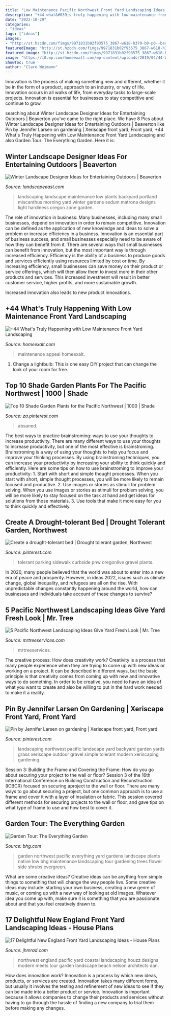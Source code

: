 ```yaml
---
title: "Low Maintenance Pacific Northwest Front Yard Landscaping Ideas : 5 Pacific Northwest Landscaping Ideas Give Yard Fresh Look"
description: "+44 what&#039;s truly happening with low maintenance front yard landscaping"
date: "2022-10-29"
categories:
- "ideas"
tags: ["ideas"]
images:
- "http://st.hzcdn.com/fimgs/9971831b02f93575_3867-w618-h370-b0-p0--beach-style-landscape.jpg"
featuredImage: "http://st.hzcdn.com/fimgs/9971831b02f93575_3867-w618-h370-b0-p0--beach-style-landscape.jpg"
featured_image: "http://st.hzcdn.com/fimgs/9971831b02f93575_3867-w618-h370-b0-p0--beach-style-landscape.jpg"
image: "https://i0.wp.com/homeexalt.com/wp-content/uploads/2019/04/44-Whats-Truly-Happening-with-Low-Maintenance-Front-Yard-Landscaping-Ideas-Curb-Appeal_00039.jpg?resize=646%2C646"
ShowToc: true
author: "Clare Weimann"
---
```



Innovation is the process of making something new and different, whether it be in the form of a product, approach to an industry, or way of life. Innovation occurs in all walks of life, from everyday tasks to large-scale projects. Innovation is essential for businesses to stay competitive and continue to grow.

	

		
searching about Winter Landscape Designer Ideas for Entertaining Outdoors | Beaverton you've came to the right place. We have 8 Pics about Winter Landscape Designer Ideas for Entertaining Outdoors | Beaverton like Pin by Jennifer Larsen on gardening | Xeriscape front yard, Front yard, +44 What&#039;s Truly Happening with Low Maintenance Front Yard Landscaping and also Garden Tour: The Everything Garden. Here it is:
		
    
## Winter Landscape Designer Ideas For Entertaining Outdoors | Beaverton

<img loading=lazy src="http://www.landscapeeast.com/wp-content/uploads/2011/12/Low-Maintenance-Landscaping_Sedum-Matrona-Rudbeckia-Miscanthus-Morning-Light.jpg" onerror="this.onerror=null;this.src='https://tse2.mm.bing.net/th?id=OIP.4meSS3LtFH3We0wXImseZAHaE6&amp;pid=15.1';" alt="Winter Landscape Designer Ideas for Entertaining Outdoors | Beaverton">

_Source: landscapeeast.com_

>landscaping landscape maintenance low plants backyard portland miscanthus morning yard winter gardens sedum matrona designs light hardiness oregon zone garden. 

	

The role of innovation in business:
Many businesses, including many small businesses, depend on innovation in order to remain competitive. Innovation can be defined as the application of new knowledge and ideas to solve a problem or increase efficiency in a business. Innovation is an essential part of business success, and small businesses especially need to be aware of how they can benefit from it.
There are several ways that small businesses can benefit from innovation, but the most important way is through increased efficiency. Efficiency is the ability of a business to produce goods and services efficiently using resources limited by cost or time. By increasing efficiency, small businesses can save money on their product or service offerings, which will then allow them to invest more in their other products and services. This increased investment will result in better customer service, higher profits, and more sustainable growth.

Increased innovation also leads to new product innovations.

    
## +44 What&#039;s Truly Happening With Low Maintenance Front Yard Landscaping

<img loading=lazy src="https://i0.wp.com/homeexalt.com/wp-content/uploads/2019/04/44-Whats-Truly-Happening-with-Low-Maintenance-Front-Yard-Landscaping-Ideas-Curb-Appeal_00039.jpg?resize=646%2C646" onerror="this.onerror=null;this.src='https://tse2.mm.bing.net/th?id=OIP.BWQTncB6FSDh1l3ynrdWugHaHa&amp;pid=15.1';" alt="+44 What&#039;s Truly Happening with Low Maintenance Front Yard Landscaping">

_Source: homeexalt.com_

>maintenance appeal homeexalt. 

	

1. Change a lightbulb: This is one easy DIY project that can change the look of your room for free.

    
## Top 10 Shade Garden Plants For The Pacific Northwest | 1000 | Shade

<img loading=lazy src="https://i.pinimg.com/originals/d3/89/f5/d389f5348ac66f499a4afc28374be81c.jpg" onerror="this.onerror=null;this.src='https://tse2.mm.bing.net/th?id=OIP.VnG1hgjAw9_svCpfh4pIrgHaHa&amp;pid=15.1';" alt="Top 10 Shade Garden Plants for the Pacific Northwest | 1000 | Shade">

_Source: za.pinterest.com_

>absaned. 

	

The best ways to practice brainstroming: ways to use your thoughts to increase productivity.
There are many different ways to use your thoughts to increase productivity, but one of the most effective is brainstroming. Brainstroming is a way of using your thoughts to help you focus and improve your thinking processes. By using brainstroming techniques, you can increase your productivity by increasing your ability to think quickly and efficiently. Here are some tips on how to use brainstroming to improve your productivity: 1. Start with short and simple thought processes. When you start with short, simple thought processes, you will be more likely to remain focused and productive. 2. Use images or stories as stimuli for problem solving. When you use images or stories as stimuli for problem solving, you will be more likely to stay focused on the task at hand and get ideas for solutions from those materials. 3. Use tools that make it more easy for you to think quickly and effectively.

    
## Create A Drought-tolerant Bed | Drought Tolerant Garden, Northwest

<img loading=lazy src="http://media.oregonlive.com/hg_impact/photo/kymparkingstripjpg-0156fbc4fb40f909.jpg" onerror="this.onerror=null;this.src='https://tse4.mm.bing.net/th?id=OIP.s5VjKl02kwbohPcOwvHjOQHaGU&amp;pid=15.1';" alt="Create a drought-tolerant bed | Drought tolerant garden, Northwest">

_Source: pinterest.com_

>tolerant parking sidewalk curbside pnw oregonlive gravel plants. 

	

In 2020, many people believed that the world was about to enter into a new era of peace and prosperity. However, in ideas 2022, issues such as climate change, global inequality, and refugees are all on the rise. With unpredictable changes constantly happening around the world, how can businesses and individuals take account of these changes to survive?

    
## 5 Pacific Northwest Landscaping Ideas Give Yard Fresh Look | Mr. Tree

<img loading=lazy src="https://mrtreeservices.com/wp-content/uploads/2020/04/mr-tree-5-pacific-northwest-landscaping-ideas-to-give-your-yard-a-fresh-look-300x200.jpg" onerror="this.onerror=null;this.src='https://tse2.mm.bing.net/th?id=OIP.5WJWuutxJ6JTQ07cdtDFiwAAAA&amp;pid=15.1';" alt="5 Pacific Northwest Landscaping Ideas Give Yard Fresh Look | Mr. Tree">

_Source: mrtreeservices.com_

>mrtreeservices. 

	

The creative process: How does creativity work?
Creativity is a process that many people experience when they are trying to come up with new ideas or working on a project. It can be described in different ways, but the basic principle is that creativity comes from coming up with new and innovative ways to do something. In order to be creative, you need to have an idea of what you want to create and also be willing to put in the hard work needed to make it a reality.

    
## Pin By Jennifer Larsen On Gardening | Xeriscape Front Yard, Front Yard

<img loading=lazy src="https://i.pinimg.com/originals/ff/5b/cb/ff5bcb16ac45ee572c8f2df15e8a8c04.jpg" onerror="this.onerror=null;this.src='https://tse1.mm.bing.net/th?id=OIP.oRJo49IhLW_k3BoMm5pGYgAAAA&amp;pid=15.1';" alt="Pin by Jennifer Larsen on gardening | Xeriscape front yard, Front yard">

_Source: pinterest.com_

>landscaping northwest pacific landscape yard backyard garden yards grass xeriscape outdoor gravel simple tolerant modern xeriscaping gardening. 

	

Session 3: Building the Frame and Covering the Frame: How do you go about securing your project to the wall or floor?
Session 3 of the 16th International Conference on Building Construction and Reconstruction (ICBCR) focused on securing aproject to the wall or floor. There are many ways to go about securing a project, but one common approach is to use a frame and cover it with a layer of insulation or fabric. This session covered different methods for securing projects to the wall or floor, and gave tips on what type of frame to use and how best to cover it.

    
## Garden Tour: The Everything Garden

<img loading=lazy src="https://images.meredith.com/content/dam/bhg/Images/2005/10/BHG141229.jpg.rendition.largest.jpg" onerror="this.onerror=null;this.src='https://tse4.mm.bing.net/th?id=OIP.CdYoK4ym1TcrR2w3Swb0nQHaHa&amp;pid=15.1';" alt="Garden Tour: The Everything Garden">

_Source: bhg.com_

>garden northwest pacific everything yard gardens landscape plants native low bhg maintenance landscaping tour gardening trees flower side shrubs evergreen. 

	

What are some creative ideas?
Creative ideas can be anything from simple things to something that will change the way people live. Some creative ideas may include: starting your own business, creating a new genre of music, or coming up with a new way of looking at old images. Whatever idea you come up with, make sure it is something that you are passionate about and that you feel creatively drawn to.

    
## 17 Delightful New England Front Yard Landscaping Ideas - House Plans

<img loading=lazy src="http://st.hzcdn.com/fimgs/9971831b02f93575_3867-w618-h370-b0-p0--beach-style-landscape.jpg" onerror="this.onerror=null;this.src='https://tse3.mm.bing.net/th?id=OIP.3zEivuz5zu77ikJVF-Ng2wHaEb&amp;pid=15.1';" alt="17 Delightful New England Front Yard Landscaping Ideas - House Plans">

_Source: jhmrad.com_

>northwest england pacific yard coastal landscaping houzz designs modern meets tour garden landscape beach nelson architects dan. 

	

How does innovation work?
Innovation is a process by which new ideas, products, or services are created. Innovation takes many different forms, but usually it involves the testing and refinement of new ideas to see if they can be made into a better product or service. Innovation is important because it allows companies to change their products and services without having to go through the hassle of finding a new company to trial them before making any changes.


